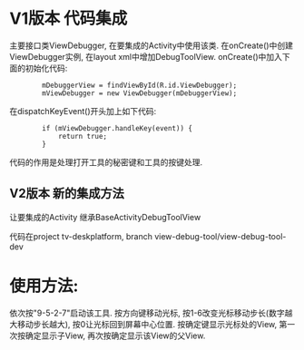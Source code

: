 # V1版本 代码集成
主要接口类ViewDebugger, 在要集成的Activity中使用该类. 在onCreate()中创建ViewDebugger实例, 在layout xml中增加DebugToolView. onCreate()中加入下面的初始化代码:
```
        mDebuggerView = findViewById(R.id.ViewDebugger);
        mViewDebugger = new ViewDebugger(mDebuggerView);
```

在dispatchKeyEvent()开头加上如下代码:
```
        if (mViewDebugger.handleKey(event)) {
            return true;
        }
```
代码的作用是处理打开工具的秘密键和工具的按键处理.

## V2版本 新的集成方法
让要集成的Activity 继承BaseActivityDebugToolView

代码在project tv-deskplatform, branch view-debug-tool/view-debug-tool-dev

# 使用方法:
依次按"9-5-2-7"启动该工具.
按方向键移动光标, 按1-6改变光标移动步长(数字越大移动步长越大), 按0让光标回到屏幕中心位置. 按确定键显示光标处的View, 第一次按确定显示子View, 再次按确定显示该View的父View.
